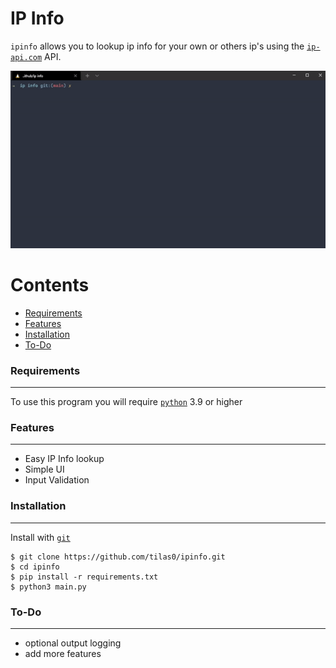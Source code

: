 # IP Info
`ipinfo` allows you to lookup ip info for your own or others ip's using the [`ip-api.com`](ip-api.com) API.

![ipinfo gif](img/ipinfodemo.gif)

Contents
========

 * [Requirements](#requirements)
 * [Features](#features)
 * [Installation](#installation)
 * [To-Do](#to-do)

### Requirements
---
To use this program you will require [`python`](https://www.python.org/) 3.9 or higher

### Features
---
- Easy IP Info lookup
- Simple UI
- Input Validation

### Installation
---

Install with [`git`](https://git-scm.com/)
```
$ git clone https://github.com/tilas0/ipinfo.git
$ cd ipinfo
$ pip install -r requirements.txt
$ python3 main.py
```

### To-Do
---
- optional output logging
- add more features
